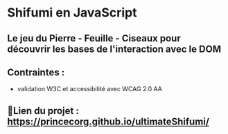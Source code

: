 # Shifumi en JavaScript
## Le jeu du Pierre - Feuille - Ciseaux pour découvrir les bases de l'interaction avec le DOM
## Contraintes :
- validation W3C et accessibilité avec WCAG 2.0 AA  
## 📝Lien du projet : https://princecorg.github.io/ultimateShifumi/
